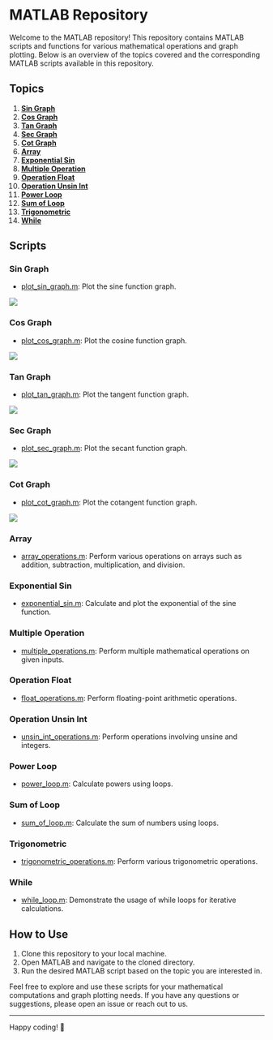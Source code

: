 # MATLAB Repository

Welcome to the MATLAB repository! This repository contains MATLAB scripts and functions for various mathematical operations and graph plotting. Below is an overview of the topics covered and the corresponding MATLAB scripts available in this repository.

## Topics

1. **[Sin Graph](https://github.com/iam-baivab/MatLab/tree/main/Sin%20Graph)**
2. **[Cos Graph](https://github.com/iam-baivab/MatLab/tree/main/Cos%20Graph)**
3. **[Tan Graph](https://github.com/iam-baivab/MatLab/tree/main/Tan%20Graph)**
4. **[Sec Graph](https://github.com/iam-baivab/MatLab/tree/main/Sec%20Graph)**
5. **[Cot Graph](https://github.com/iam-baivab/MatLab/tree/main/Cot%20Graph)**
6. **[Array](https://github.com/iam-baivab/MatLab/tree/main/Array)**
7. **[Exponential Sin](https://github.com/iam-baivab/MatLab/tree/main/Exponential%20Sin)**
8. **[Multiple Operation](https://github.com/iam-baivab/MatLab/tree/main/Multiple%20Operation)**
9. **[Operation Float](https://github.com/iam-baivab/MatLab/tree/main/Operation%20Float)**
10. **[Operation Unsin Int](https://github.com/iam-baivab/MatLab/tree/main/Operation%20Unsin%20Int)**
11. **[Power Loop](https://github.com/iam-baivab/MatLab/tree/main/Power%20Loop)**
12. **[Sum of Loop](https://github.com/iam-baivab/MatLab/tree/main/Sum%20of%20Loop)**
13. **[Trigonometric](https://github.com/iam-baivab/MatLab/tree/main/Trigonometric)**
14. **[While](https://github.com/iam-baivab/MatLab/tree/main/While)**

## Scripts

### Sin Graph
- [plot_sin_graph.m](https://github.com/iam-baivab/MatLab/blob/main/Sin%20Graph/plot_sin_graph.m): Plot the sine function graph.

<img src="assets/sin.png">

### Cos Graph
- [plot_cos_graph.m](https://github.com/iam-baivab/MatLab/blob/main/Cos%20Graph/plot_cos_graph.m): Plot the cosine function graph.

<img src="assets/cos.png">

### Tan Graph
- [plot_tan_graph.m](https://github.com/iam-baivab/MatLab/blob/main/Tan%20Graph/plot_tan_graph.m): Plot the tangent function graph.

<img src="assets/tan.png">

### Sec Graph
- [plot_sec_graph.m](https://github.com/iam-baivab/MatLab/blob/main/Sec%20Graph/plot_sec_graph.m): Plot the secant function graph.

<img src="assets/sec.png">

### Cot Graph
- [plot_cot_graph.m](https://github.com/iam-baivab/MatLab/blob/main/Cot%20Graph/plot_cot_graph.m): Plot the cotangent function graph.

<img src="assets/cot.png">

### Array
- [array_operations.m](https://github.com/iam-baivab/MatLab/blob/main/Array/array_operations.m): Perform various operations on arrays such as addition, subtraction, multiplication, and division.

### Exponential Sin
- [exponential_sin.m](https://github.com/iam-baivab/MatLab/blob/main/Exponential%20Sin/exponential_sin.m): Calculate and plot the exponential of the sine function.

### Multiple Operation
- [multiple_operations.m](https://github.com/iam-baivab/MatLab/blob/main/Multiple%20Operation/multiple_operations.m): Perform multiple mathematical operations on given inputs.

### Operation Float
- [float_operations.m](https://github.com/iam-baivab/MatLab/blob/main/Operation%20Float/float_operations.m): Perform floating-point arithmetic operations.

### Operation Unsin Int
- [unsin_int_operations.m](https://github.com/iam-baivab/MatLab/blob/main/Operation%20Unsin%20Int/unsin_int_operations.m): Perform operations involving unsine and integers.

### Power Loop
- [power_loop.m](https://github.com/iam-baivab/MatLab/blob/main/Power%20Loop/power_loop.m): Calculate powers using loops.

### Sum of Loop
- [sum_of_loop.m](https://github.com/iam-baivab/MatLab/blob/main/Sum%20of%20Loop/sum_of_loop.m): Calculate the sum of numbers using loops.

### Trigonometric
- [trigonometric_operations.m](https://github.com/iam-baivab/MatLab/blob/main/Trigonometric/trigonometric_operations.m): Perform various trigonometric operations.

### While
- [while_loop.m](https://github.com/iam-baivab/MatLab/blob/main/While/while_loop.m): Demonstrate the usage of while loops for iterative calculations.

## How to Use

1. Clone this repository to your local machine.
2. Open MATLAB and navigate to the cloned directory.
3. Run the desired MATLAB script based on the topic you are interested in.

Feel free to explore and use these scripts for your mathematical computations and graph plotting needs. If you have any questions or suggestions, please open an issue or reach out to us.

---
Happy coding! 🚀
